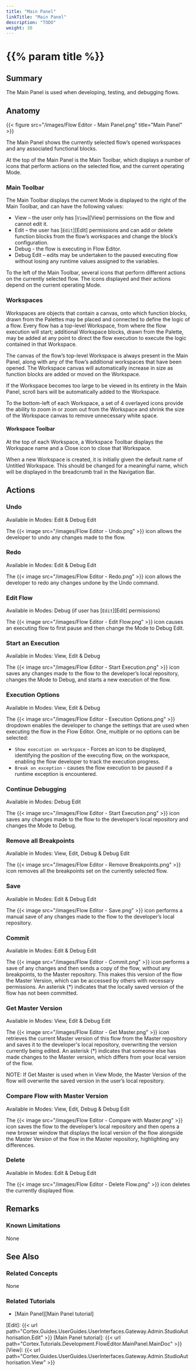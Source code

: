 ```yaml
---
title: "Main Panel"
linkTitle: "Main Panel"
description: "TODO"
weight: 30
---
```


# {{% param title %}}

## Summary

The Main Panel is used when developing, testing, and debugging flows. 

## Anatomy

{{< figure src="/images/Flow Editor - Main Panel.png" title="Main Panel" >}}

The Main Panel shows the currently selected flow’s opened workspaces and any associated functional blocks.

At the top of the Main Panel is the Main Toolbar, which displays a number of icons that perform actions on the selected flow, and the current operating Mode.

### Main Toolbar

The Main Toolbar displays the current Mode is displayed to the right of the Main Toolbar, and can have the following values:

* View – the user only has [`View`][View] permissions on the flow and cannot edit it.
* Edit – the user has [`Edit`][Edit] permissions and can add or delete function blocks from the flow’s workspaces and change the block’s configuration.
* Debug - the flow is executing in Flow Editor.
* Debug Edit – edits may be undertaken to the paused executing flow without losing any runtime values assigned to the variables.

To the left of the Main Toolbar, several icons that perform different actions on the currently selected flow. The icons displayed and their actions depend on the current operating Mode.

### Workspaces

Workspaces are objects that contain a canvas, onto which function blocks, drawn from the Palettes may be placed and connected to define the logic of a flow. Every flow has a top-level Workspace, from where the flow execution will start; additional Workspace blocks, drawn from the Palette, may be added at any point to direct the flow execution to execute the logic contained in that Workspace.

The canvas of the flow’s top-level Workspace is always present in the Main Panel, along with any of the flow’s additional workspaces that have been opened. The Workspace canvas will automatically increase in size as function blocks are added or moved on the Workspace.

If the Workspace becomes too large to be viewed in its entirety in the Main Panel, scroll bars will be automatically added to the Workspace.

To the bottom-left of each Workspace, a set of 4 overlayed icons provide the ability to zoom in or zoom out from the Workspace and shrink the size of the Workspace canvas to remove unnecessary white space.

#### Workspace Toolbar

At the top of each Workspace, a Workspace Toolbar displays the Workspace name and a Close icon to close that Workspace.

When a new Workspace is created, it is initially given the default name of Untitled Workspace. This should be changed for a meaningful name, which will be displayed in the breadcrumb trail in the Navigation Bar.

## Actions

### Undo

Available in Modes: Edit & Debug Edit

The {{< image src="/images/Flow Editor - Undo.png" >}} icon allows the developer to undo any changes made to the flow.

### Redo

Available in Modes: Edit & Debug Edit

The {{< image src="/images/Flow Editor - Redo.png" >}} icon allows the developer to redo any changes undone by the Undo command.

### Edit Flow

Available in Modes: Debug (if user has [`Edit`][Edit] permissions)

The {{< image src="/images/Flow Editor - Edit Flow.png" >}} icon causes an executing flow to first pause and then change the Mode to Debug Edit.

### Start an Execution

Available in Modes: View, Edit & Debug

The {{< image src="/images/Flow Editor - Start Execution.png" >}} icon saves any changes made to the flow to the developer’s local repository, changes the Mode to Debug, and starts a new execution of the flow.

### Execution Options

Available in Modes: View, Edit & Debug

The {{< image src="/images/Flow Editor - Execution Options.png" >}} dropdown enables the developer to change the settings that are used when executing the flow in the Flow Editor. One, multiple or no options can be selected:

* `Show execution on workspace` - Forces an icon to be displayed, identifying the position of the executing flow, on the workspace, enabling the flow developer to track the execution progress.
* `Break on exception` - causes the flow execution to be paused if a runtime exception is encountered.

### Continue Debugging

Available in Modes: Debug Edit

The {{< image src="/images/Flow Editor - Start Execution.png" >}} icon saves any changes made to the flow to the developer’s local repository and changes the Mode to Debug.

### Remove all Breakpoints

Available in Modes: View, Edit, Debug & Debug Edit

The {{< image src="/images/Flow Editor - Remove Breakpoints.png" >}} icon removes all the breakpoints set on the currently selected flow.

### Save

Available in Modes: Edit & Debug Edit

The {{< image src="/images/Flow Editor - Save.png" >}} icon performs a manual save of any changes made to the flow to the developer’s local repository.

### Commit

Available in Modes: Edit & Debug Edit

The {{< image src="/images/Flow Editor - Commit.png" >}} icon performs a save of any changes and then sends a copy of the flow, without any breakpoints, to the Master repository. This makes this version of the flow the Master Version, which can be accessed by others with necessary permissions. An asterisk (*) indicates that the locally saved version of the flow has not been committed.

### Get Master Version

Available in Modes: View, Edit & Debug Edit

The {{< image src="/images/Flow Editor - Get Master.png" >}} icon retrieves the current Master version of this flow from the Master repository and saves it to the developer's local repository, overwriting the version currently being edited. An asterisk (*) indicates that someone else has made changes to the Master version, which differs from your local version of the flow.

NOTE: If Get Master is used when in View Mode, the Master Version of the flow will overwrite the saved version in the user’s local repository.

### Compare Flow with Master Version

Available in Modes: View, Edit, Debug & Debug Edit

The {{< image src="/images/Flow Editor - Compare with Master.png" >}} icon saves the flow to the developer’s local repository and then opens a new browser window that displays the local version of the flow alongside the Master Version of the flow in the Master repository, highlighting any differences.

### Delete

Available in Modes: Edit & Debug Edit

The {{< image src="/images/Flow Editor - Delete Flow.png" >}} icon deletes the currently displayed flow.

## Remarks

### Known Limitations

None

## See Also

### Related Concepts

None

### Related Tutorials

* [Main Panel][Main Panel tutorial]

[Edit]: {{< url path="Cortex.Guides.UserGuides.UserInterfaces.Gateway.Admin.StudioAuthorisation.Edit" >}}
[Main Panel tutorial]: {{< url path="Cortex.Tutorials.Development.FlowEditor.MainPanel.MainDoc" >}}
[View]: {{< url path="Cortex.Guides.UserGuides.UserInterfaces.Gateway.Admin.StudioAuthorisation.View" >}}
